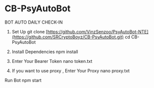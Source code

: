 # CB-PsyAutoBot
BOT AUTO DAILY CHECK-IN
1. Set Up 
git clone [https://github.com/VinzSenzoo/PsyAutoBot-NTE](https://github.com/SRCryptoBoyz/CB-PsyAutoBot.git)
cd CB-PsyAutoBot

2. Install Dependencies
npm install

3. Enter Your Bearer Token 
nano token.txt

4. If you want to use proxy , Enter Your Proxy
nano proxy.txt

Run Bot 
npm start
